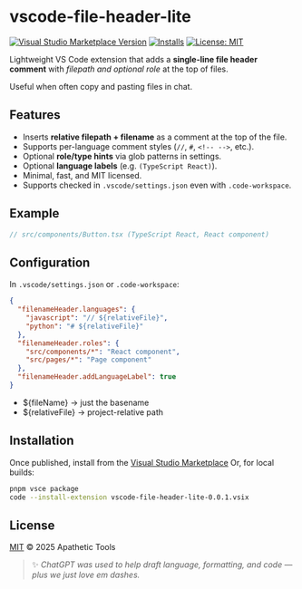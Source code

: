 <!-- README.md -->
# vscode-file-header-lite

[![Visual Studio Marketplace Version](https://img.shields.io/visual-studio-marketplace/v/apathetic-tools.vscode-file-header-lite?style=flat-square)](https://marketplace.visualstudio.com/items?itemName=apathetic-tools.vscode-file-header-lite)
[![Installs](https://img.shields.io/visual-studio-marketplace/i/apathetic-tools.vscode-file-header-lite?style=flat-square)](https://marketplace.visualstudio.com/items?itemName=apathetic-tools.vscode-file-header-lite)
[![License: MIT](https://img.shields.io/badge/License-MIT-yellow.svg?style=flat-square)](LICENSE)


Lightweight VS Code extension that adds a **single-line file header comment** with *filepath and optional role* at the top of files.  

Useful when often copy and pasting files in chat.

## Features

- Inserts **relative filepath + filename** as a comment at the top of the file.  
- Supports per-language comment styles (`//`, `#`, `<!-- -->`, etc.).  
- Optional **role/type hints** via glob patterns in settings.  
- Optional **language labels** (e.g. `(TypeScript React)`).  
- Minimal, fast, and MIT licensed.
- Supports checked in `.vscode/settings.json` even with `.code-workspace`.

## Example

```ts
// src/components/Button.tsx (TypeScript React, React component)
```

## Configuration
In `.vscode/settings.json` or `.code-workspace`:
```json
{
  "filenameHeader.languages": {
    "javascript": "// ${relativeFile}",
    "python": "# ${relativeFile}"
  },
  "filenameHeader.roles": {
    "src/components/*": "React component",
    "src/pages/*": "Page component"
  },
  "filenameHeader.addLanguageLabel": true
}
```

* ${fileName} → just the basename
* ${relativeFile} → project-relative path

## Installation
Once published, install from the [Visual Studio Marketplace](https://marketplace.visualstudio.com/)
Or, for local builds:

```sh
pnpm vsce package
code --install-extension vscode-file-header-lite-0.0.1.vsix
```

## License
[MIT](LICENSE) © 2025 Apathetic Tools

> ✨ *ChatGPT was used to help draft language, formatting, and code — plus we just love em dashes.*